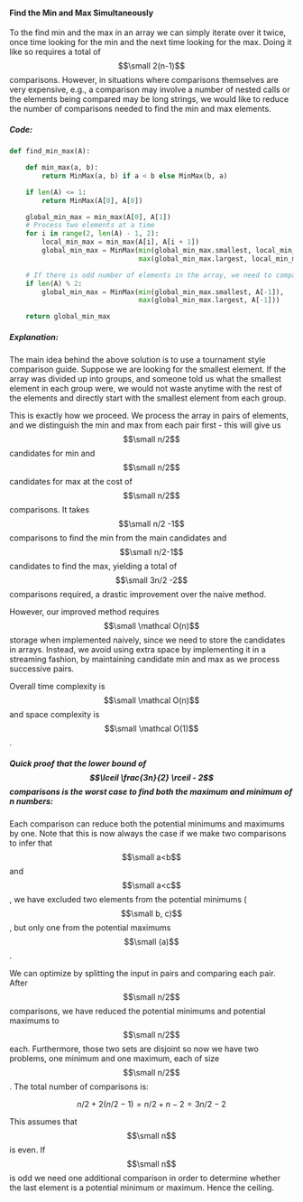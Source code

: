 #### Find the Min and Max Simultaneously

To the find min and the max in an array we can simply iterate over it twice, once time looking for the min and the next time looking for the max. Doing it like so requires a total of $$\small 2(n-1)$$ comparisons. However, in situations where comparisons themselves are very expensive, e.g., a comparison may involve a number of nested calls or the elements being compared may be long strings, we would like to reduce the number of comparisons needed to find the min and max elements.

##### Code:

```py
def find_min_max(A):

    def min_max(a, b):
        return MinMax(a, b) if a < b else MinMax(b, a)

    if len(A) <= 1:
        return MinMax(A[0], A[0])

    global_min_max = min_max(A[0], A[1])
    # Process two elements at a time
    for i in range(2, len(A) - 1, 2):
        local_min_max = min_max(A[i], A[i + 1])
        global_min_max = MinMax(min(global_min_max.smallest, local_min_max.smallest),
                                max(global_min_max.largest, local_min_max.largest))

    # If there is odd number of elements in the array, we need to compare last element
    if len(A) % 2:
        global_min_max = MinMax(min(global_min_max.smallest, A[-1]),
                                max(global_min_max.largest, A[-1]))

    return global_min_max
```

##### Explanation:

The main idea behind the above solution is to use a tournament style comparison guide. Suppose we are looking for the smallest element. If the array was divided up into groups, and someone told us what the smallest element in each group were, we would not waste anytime with the rest of the elements and directly start with the smallest element from each group.

This is exactly how we proceed. We process the array in pairs of elements, and we distinguish the min and max from each pair first - this will give us $$\small n/2$$ candidates for min and $$\small n/2$$ candidates for max at the cost of $$\small n/2$$ comparisons. It takes $$\small n/2 -1$$ comparisons to find the min from the main candidates and $$\small n/2-1$$ candidates to find the max, yielding a total of $$\small 3n/2 -2$$ comparisons required, a drastic improvement over the naive method.

However, our improved method requires $$\small \mathcal O(n)$$ storage when implemented naively, since we need to store the candidates in arrays. Instead, we avoid using extra space by implementing it in a streaming fashion, by maintaining candidate min and max as we process successive pairs.

Overall time complexity is $$\small \mathcal O(n)$$ and space complexity is $$\small \mathcal O(1)$$.

##### Quick proof that the lower bound of $$\lceil \frac{3n}{2} \rceil - 2$$ comparisons is the worst case to find both the maximum and minimum of n numbers:

Each comparison can reduce both the potential minimums and maximums by one. Note that this is now always the case if we make two comparisons to infer that $$\small a<b$$ and $$\small a<c$$, we have excluded two elements from the potential minimums \($$\small b, c)$$, but only one from the potential maximums $$\small (a)$$.

We can optimize by splitting the input in pairs and comparing each pair. After $$\small n/2$$ comparisons, we have reduced the potential minimums and potential maximums to $$\small n/2$$ each. Furthermore, those two sets are disjoint so now we have two problems, one minimum and one maximum, each of size $$\small n/2$$. The total number of comparisons is:


$$
 n/2 + 2(n/2 - 1) = n/2 + n - 2 = 3n/2 - 2
$$


This assumes that $$\small n$$ is even. If $$\small n$$ is odd we need one additional comparison in order to determine whether the last element is a potential minimum or maximum. Hence the ceiling.

